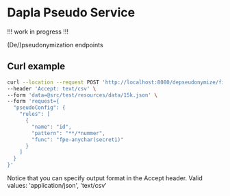 # Dapla Pseudo Service

!!! work in progress !!!

(De/)pseudonymization endpoints

## Curl example

```sh
curl --location --request POST 'http://localhost:8080/depseudonymize/file' \
--header 'Accept: text/csv' \
--form 'data=@src/test/resources/data/15k.json' \
--form 'request={
  "pseudoConfig": {
    "rules": [
      {
        "name": "id",
        "pattern": "**/*nummer",
        "func": "fpe-anychar(secret1)"
      }
    ]
  }
}'
```
Notice that you can specify output format in the Accept header. 
Valid values: 'application/json', 'text/csv'